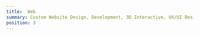 ```yaml
---
title:  Web
summary: Custom Website Design, Development, 3D Interactive, UX/UI Design, E-Commerce
position: 3
---
```


